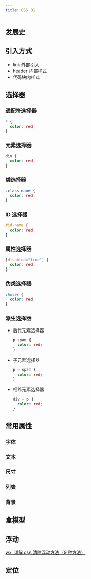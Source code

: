 ```yaml
---
title: CSS 01
---
```


## 发展史

## 引入方式

- link 外部引入
- header 内部样式
- 代码块内样式

## 选择器

### 通配符选择器

```css
* {
  color: red;
}
```

### 元素选择器

```css
div {
  color: red;
}
```

### 类选择器

```css
.class-name {
  color: red;
}
```

### ID 选择器

```css
#id-name {
  color: red;
}
```

### 属性选择器

```css
[disabled="true"] {
  color: red;
}
```

### 伪类选择器

```css
:hover {
  color: red;
}
```

### 派生选择器

- 后代元素选择器

  ```css
  p span {
    color: red;
  }
  ```

- 子元素选择器

  ```css
  p > span {
    color: red;
  }
  ```

- 相邻元素选择器

  ```css
  div + p {
    color: red;
  }
  ```

## 常用属性

### 字体

### 文本

### 尺寸

### 列表

### 背景

## 盒模型

## 浮动

[wx: 详解 css 清除浮动方法（9 种方法）](https://mp.weixin.qq.com/s?src=11&timestamp=1628492741&ver=3241&signature=6IrwV07Koop7CDcW0EzruV3YhM6d8oYGLF8wA0AcW-4HiGAL08wdZqDJsbA1NW7L4YM53YNF7RgHi1bKozlgFTrCKmI3DenZZM5tIk4qdUw3VrwY9Glh17329rIbMtw7&new=1)

## 定位
